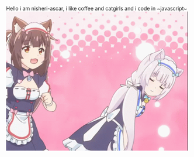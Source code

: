 Hello i am nisheri-ascar, i like coffee and catgirls and i code in ~javascript~
![chocoandvanilla](catgirls.gif)
